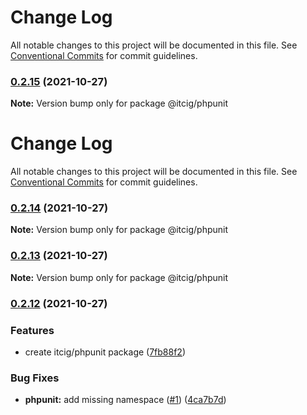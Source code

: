 # Change Log

All notable changes to this project will be documented in this file. See
[Conventional Commits](https://conventionalcommits.org) for commit guidelines.

### [0.2.15](https://github.com/itcig/itcig/compare/@itcig/phpunit@0.2.14...@itcig/phpunit@0.2.15) (2021-10-27)

**Note:** Version bump only for package @itcig/phpunit

# Change Log

All notable changes to this project will be documented in this file. See
[Conventional Commits](https://conventionalcommits.org) for commit guidelines.

### [0.2.14](https://github.com/itcig/itcig/compare/@itcig/phpunit@0.2.13...@itcig/phpunit@0.2.14) (2021-10-27)

**Note:** Version bump only for package @itcig/phpunit

### [0.2.13](https://github.com/itcig/itcig/compare/@itcig/phpunit@0.2.12...@itcig/phpunit@0.2.13) (2021-10-27)

**Note:** Version bump only for package @itcig/phpunit

### [0.2.12](https://github.com/itcig/itcig/compare/@itcig/phpunit@0.2.12...@itcig/phpunit@0.2.12) (2021-10-27)

### Features

- create itcig/phpunit package
  ([7fb88f2](https://github.com/itcig/itcig/commit/7fb88f253cfc8c45d5160a5cb37700793aff65d5))

### Bug Fixes

- **phpunit:** add missing namespace
  ([#1](https://github.com/itcig/itcig/issues/1))
  ([4ca7b7d](https://github.com/itcig/itcig/commit/4ca7b7dae01a78b402a4f812df49625850258fb8))

